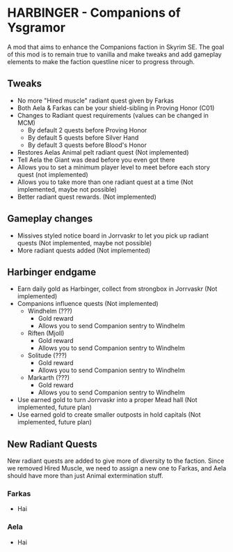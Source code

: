 # HARBINGER - Companions of Ysgramor

A mod that aims to enhance the Companions faction in Skyrim SE. The goal of this mod is to remain true to vanilla and make tweaks and add gameplay elements to make the faction questline nicer to progress through.

## Tweaks

- No more "Hired muscle" radiant quest given by Farkas
- Both Aela & Farkas can be your shield-sibling in Proving Honor (C01)
- Changes to Radiant quest requirements (values can be changed in MCM)
    - By default 2 quests before Proving Honor
    - By default 5 quests before Silver Hand
    - By default 3 quests before Blood's Honor
- Restores Aelas Animal pelt radiant quest (Not implemented)
- Tell Aela the Giant was dead before you even got there
- Allows you to set a minimum player level to meet before each story quest (not implemented)
- Allows you to take more than one radiant quest at a time (Not implemented, maybe not possible)
- Better radiant quest rewards. (Not implemented)

## Gameplay changes

- Missives styled notice board in Jorrvaskr to let you pick up radiant quests (Not implemented, maybe not possible)
- More radiant quests added (Not implemented)

## Harbinger endgame

- Earn daily gold as Harbinger, collect from strongbox in Jorrvaskr (Not implemented)
- Companions influence quests (Not implemented)
    - Windhelm (???)
        - Gold reward
        - Allows you to send Companion sentry to Windhelm
    - Riften (Mjoll)
         - Gold reward
        - Allows you to send Companion sentry to Windhelm
    - Solitude (???)
        - Gold reward
        - Allows you to send Companion sentry to Windhelm
    - Markarth (???)
        - Gold reward
        - Allows you to send Companion sentry to Windhelm
- Use earned gold to turn Jorrvaskr into a proper Mead hall (Not implemented, future plan)
- Use earned gold to create smaller outposts in hold capitals (Not implemented, future plan)

## New Radiant Quests

New radiant quests are added to give more of diversity to the faction. Since we removed Hired Muscle, we need to assign a new one to Farkas, and Aela should have more than just Animal extermination stuff.

### Farkas
- Hai

### Aela
- Hai
